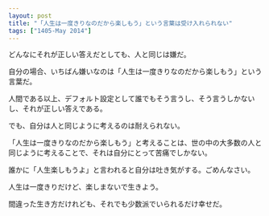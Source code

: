 ```yaml
---
layout: post
title: "「人生は一度きりなのだから楽しもう」という言葉は受け入れられない"
tags: ["1405-May 2014"]
---
```


どんなにそれが正しい答えだとしても、人と同じは嫌だ。

自分の場合、いちばん嫌いなのは「人生は一度きりなのだから楽しもう」という言葉だ。

人間である以上、デフォルト設定として誰でもそう言うし、そう言うしかないし、それが正しい答えである。

でも、自分は人と同じように考えるのは耐えられない。

「人生は一度きりなのだから楽しもう」と考えることは、世の中の大多数の人と同じように考えることで、それは自分にとって苦痛でしかない。

誰かに「人生楽しもうよ」と言われると自分は吐き気がする。ごめんなさい。

人生は一度きりだけど、楽しまないで生きよう。

間違った生き方だけれども、それでも少数派でいられるだけ幸せだ。
